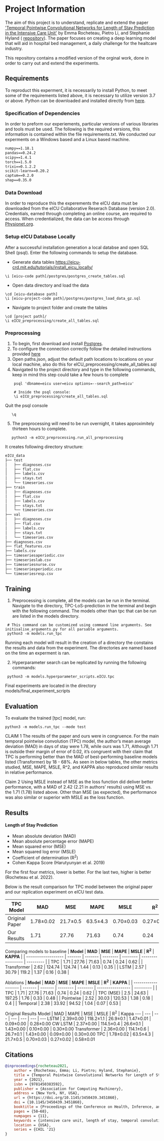 # Project Information

The aim of this project is to understand, replicate and extend the paper ['Temporal Pointwise Convolutional Networks for Length of Stay Prediction in the Intensive Care Unit'](https://arxiv.org/pdf/2007.09483v4.pdf) by Emma Rocheteau, Pietro Li, and
Stephanie Hyland ( [repository](https://github.com/EmmaRocheteau/TPC-LoS-prediction)). The paper focuses on creating a deep learning model that will aid in hospital bed management, a daily challenge for the healtcare industry. 

This repository contains a modified version of the orginal work, done in order to carry out and extend the experiments.
## Requirements
To reproduct this experment, it is necessarily to install Python, to meet some of the requirements listed above, it is necessary to utilize version 3.7 or above. Python can be downloaded and installed directly from [here](https://www.python.org/). 

### Specification of Dependencies
In order to preform our experiements, particular versions of various libraries and tools must be used. The following is the required versions, this information is contained within the file requirements.txt. We conducted our experments on a Windows based and a Linux based machine.

```txt
numpy==1.18.1  
pandas==0.24.2  
scipy==1.4.1  
torch==1.5.0  
trixi==0.1.2.2  
scikit-learn==0.20.2  
captum==0.2.0  
shap==0.35.0
```

### Data Download
In order to reproduce this the experements the eICU data must be downloaded from the eICU Collaborative Reserach Database (version 2.0). Credentials, earned through completing an online course, are required to access. When credentialized, the data can be access through [Physionet.org]( https://physionet.org/content/eicu-crd/2.0/).

### Setup eICU Database Locally
After a successful installation generation a local databse and open SQL Shell (psql). Enter the following commands to setup the database.
- Generate data tables https://eicu-crd.mit.edu/tutorials/install_eicu_locally/ 
```shell
\i [eicu-code path]/postgres/postgres_create_tables.sql
```
- Open data directory and load the data
```shell
\cd [eicu-database path]
\i [eicu-project-code path]/postgres/postgres_load_data_gz.sql
```
-  Navigate to project folder and create the tables
```shell
\cd [project path]/
\i eICU_preprocessing/create_all_tables.sql
```

### Preprocessing
1. To begin, first download and install [Postgres]( http://www.postgresql.org/download/).
2. To configure the connection correctly follow the detailed instructions provided [here](https://eicu-crd.mit.edu/tutorials/install_eicu_locally/ )
3. Open paths.json, adjust the default path locations to locations on your local machine, also do this for eICU_preprocessing/create_all_tables.sql
4. Navigated to the project directory and type in the following commands, keep in mind this step could take a few hours to complete
```shell
    psql 'dbname=eicu user=eicu options=--search_path=eicu'
    
    # Inside the psql console:
    \i eICU_preprocessing/create_all_tables.sql
```

Quit the psql console
```shell
   \q
```

5) The preprocessing will need to be run overnight, it takes approximitely thirteen hours to complete.

```shell
   python3 -m eICU_preprocessing.run_all_preprocessing
```
  
It creates following directory structure:

```bash
eICU_data
├── test
│   ├── diagnoses.csv
│   ├── flat.csv
│   ├── labels.csv
│   ├── stays.txt
│   └── timeseries.csv
├── train
│   ├── diagnoses.csv
│   ├── flat.csv
│   ├── labels.csv
│   ├── stays.txt
│   └── timeseries.csv
├── val
│   ├── diagnoses.csv
│   ├── flat.csv
│   ├── labels.csv
│   ├── stays.txt
│   └── timeseries.csv
├── diagnoses.csv
├── flat_features.csv
├── labels.csv
├── timeseriesaperiodic.csv
├── timeserieslab.csv
├── timeseriesnurse.csv
├── timeseriesperiodic.csv
└── timeseriesresp.csv
```

## Training

1. Preprocessing is complete, all the models can be run in the terminal. Navigate to the directory, TPC-LoS-prediction in the terminal and begin with the following command. The models other than tpc that can be run are listed in the models directory.

```shell
 # This command can be customized using command line arguments. See initisalise_arguments.py for all parsable arguments.
 python3 -m models.run_tpc
```

Running each model will result in the creation of a directory the constains the results and data from the experiment. The directories are named based on the time an experment is ran.

2. Hyperparameter search can be replicated by running the following commands:

```shell
 python3 -m models.hyperparameter_scripts.eICU.tpc
```

Final experiments are located in the directory models/final_experiment_scripts

## Evaluation

To evaluate the trained [tpc] model, run:

```eval
python3 -m models.run_tpc --mode test
```
CLAIM 1
The results of the paper and ours were in congruence. For the main temporal pointwise convolution (TPC) model, the author’s mean average deviation (MAD) in days of stay were 1.78, while ours was 1.71, Although 1.71 is outside their margin of error of 0.02, it’s congruent with their claim that TPC is performing better than the MAD of best-performing baseline models listed (Transformer) by 18 - 68%. As seen in below tables, the other metrics studied, MSE, MAPE, MSLE, R^2, and KAPPA also reproduced similar results in relative performance.

Claim 2
Using MSLE instead of MSE as the loss function did deliver better performance, with a MAD of 2.42 (2.21 in authors’ results) using MSE vs. the 1.71 (1.78) listed above. Other than MSE (as expected), the performance was also similar or superior with MSLE as the loss function.

## Results

#### Length of Stay Prediction 
- Mean absolute deviation (MAD)
- Mean absolute percentage error (MAPE)
- Mean squared error (MSE)
- Mean squared log error (MSLE)
- Coefficient of determination (R<sup>2</sup>)
- Cohen Kappa Score (Harutyunyan et al. 2019)

For the first four metrics, lower is better. For the last two, higher is better (Rocheteau et al. 2022).

Below is the result comparison for TPC model between the original paper and our replication experiment on eICU test data.

| **TPC Model**           | **MAD**   | **MSE**   | **MAPE** | **MSLE**  | **R<sup>2</sup>**   | **KAPPA** |
|---------------|-----------|-----------|----------|-----------|-----------|-----------|
| Original Paper | 1.78±0.02 |  21.7±0.5 | 63.5±4.3 | 0.70±0.03 | 0.27±0.02 | 0.58±0.01 |
| Our Results    | 1.71   | 27.76    | 71.63   | 0.74     | 0.24     | 0.62     |

Comparing models to baseline
| **Model**           | **MAD** | **MSE** | **MAPE** | **MSLE** | **R<sup>2</sup>** | **KAPPA** |
| ------------------- | ------- | ------- | -------- | -------- | ----------------- | --------- |
| TPC                 | 1.71   | 27.76    | 71.63   | 0.74     | 0.24     | 0.62     |
| Transformer | 2.62       | 124.74       | 124.74        | 1.44    | 0.13          | 0.35         |
| LSTM  | 2.57        |  30.79       | 119.2         |  1.37        |  0.16         |  0.38        |

Ablations
| **Model**           | **MAD** | **MSE** | **MAPE** | **MSLE** | **R<sup>2</sup>** | **KAPPA** |
| ------------------- | ------- | ------- | -------- | -------- | ----------------- | --------- |
| TPC                | 1.71   | 27.76    | 71.63   | 0.74     | 0.24     | 0.62     |
| TPC (MSE)         | 2.5       | 24.63       | 197.25        | 1.76        | 0.33  | 0.48         |
| Pointwise 	   | 2.52   | 30.03       | 120.53 | 1.38        | 0.18            | 0.4         |
| Temporal  	| 2.38      |  33.92       | 94.52    |  1.04        |  0.07         |   0.53        |

Original Results
Model | MAD | MAPE | MSE | MSLE | R<sup>2</sup> | Kappa
--- | --- | --- | --- | --- | --- | ---
LSTM | 2.39±0.00 | 118.2±1.1 | 26.9±0.1 | 1.47±0.01 | 0.09±0.00 | 0.28±0.00
CW LSTM | 2.37±0.00 | 114.5±0.4 | 26.6±0.1 | 1.43±0.00 | 0.10±0.00 | 0.30±0.00
Transformer | 2.36±0.00 | 114.1±0.6 | 26.7±0.1 | 1.43±0.00 | 0.09±0.00 | 0.30±0.00
TPC | 1.78±0.02 | 63.5±4.3 | 21.7±0.5 | 0.70±0.03 | 0.27±0.02 | 0.58±0.01


## Citations

```bibtex
@inproceedings{rocheteau2021,
	author = {Rocheteau, Emma; Li, Pietro; Hyland, Stephanie},
	title = {Temporal Pointwise Convolutional Networks for Length of Stay Prediction in the Intensive Care Unit},
	year = {2021},
	isbn = {9781450383592},
	publisher = {Association for Computing Machinery},
	address = {New York, NY, USA},
	url = {https://doi.org/10.1145/3450439.3451860},
	doi = {10.1145/3450439.3451860},
	booktitle = {Proceedings of the Conference on Health, Inference, and Learning},
	pages = {58–68},
	numpages = {11},
	keywords = {intensive care unit, length of stay, temporal convolution, mortality, patient outcome prediction},
	location = {USA},
	series = {CHIL '21}
}
```
